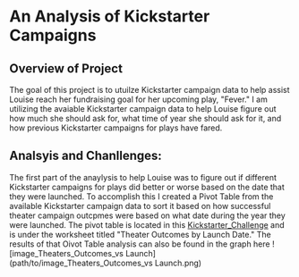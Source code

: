 # An Analysis of Kickstarter Campaigns

## Overview of Project
The goal of this project is to utuilze Kickstarter campaign data to help assist Louise reach her fundraising goal for her upcoming play, "Fever." I am utilizing the avaiable Kickstarter campaign data to help Louise figure out how much she should ask for, what time of year she should ask for it, and how previous Kickstarter campaigns for plays have fared. 

## Analsyis and Chanllenges: 
The first part of the anaylysis to help Louise was to figure out if different Kickstarter campaigns for plays did better or worse based on the date that they were launched. To accomplish this I created a Pivot Table from the available Kickstarter campaign data to sort it based on how successful theater campaign outcpmes were based on what date during the year they were launched. The pivot table is located in this [Kickstarter_Challenge](path/to/Kickstarter_Challenge.xlxs) and is under the worksheet titled "Theater Outcomes by Launch Date." The results of that Oivot Table analysis can also be found in the graph here ![image_Theaters_Outcomes_vs Launch](path/to/image_Theaters_Outcomes_vs Launch.png)


